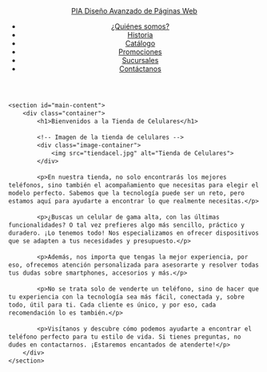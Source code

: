 <!DOCTYPE html>
<html lang="es">
<head>
    <meta charset="UTF-8">
    <meta name="viewport" content="width=device-width, initial-scale=1.0">
    <meta http-equiv="X-UA-Compatible" content="ie=edge">
    <title>PIA - Tienda de Celulares</title>
    <link rel="stylesheet" href="estloscelulares.css">
</head>
<body>
    <header id="main-header">
        <a id="logo-header" href="#">
            <span class="site-name">PIA</span>
            <span class="site-desc">Diseño Avanzado de Páginas Web</span>
        </a> <!-- / #logo-header -->
        <nav>
            <ul>
                <li><a href="somos.html">¿Quiénes somos?</a></li><!-- Menu Inicio -->
                <li><a href="historia.html"> Historia</a></li>
                <li><a href="catalogo.html">Catálogo</a></li>
                <li><a href="promociones.html">Promociones</a></li>
                <li><a href="sucursales.html">Sucursales</a></li>
                <li><a href="contactanos1.html">Contáctanos</a></li> <!-- Corregido aquí -->
            </ul>
        </nav>
    </header>

    <section id="main-content">
        <div class="container">
            <h1>Bienvenidos a la Tienda de Celulares</h1>

            <!-- Imagen de la tienda de celulares -->
            <div class="image-container">
                <img src="tiendacel.jpg" alt="Tienda de Celulares">
            </div>

            <p>En nuestra tienda, no solo encontrarás los mejores teléfonos, sino también el acompañamiento que necesitas para elegir el modelo perfecto. Sabemos que la tecnología puede ser un reto, pero estamos aquí para ayudarte a encontrar lo que realmente necesitas.</p>

            <p>¿Buscas un celular de gama alta, con las últimas funcionalidades? O tal vez prefieres algo más sencillo, práctico y duradero. ¡Lo tenemos todo! Nos especializamos en ofrecer dispositivos que se adapten a tus necesidades y presupuesto.</p>

            <p>Además, nos importa que tengas la mejor experiencia, por eso, ofrecemos atención personalizada para asesorarte y resolver todas tus dudas sobre smartphones, accesorios y más.</p>

            <p>No se trata solo de venderte un teléfono, sino de hacer que tu experiencia con la tecnología sea más fácil, conectada y, sobre todo, útil para ti. Cada cliente es único, y por eso, cada recomendación lo es también.</p>

            <p>Visítanos y descubre cómo podemos ayudarte a encontrar el teléfono perfecto para tu estilo de vida. Si tienes preguntas, no dudes en contactarnos. ¡Estaremos encantados de atenderte!</p>
        </div>
    </section>
</body>
</html>

